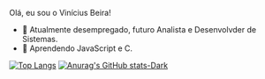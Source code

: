 Olá, eu sou o Vinícius Beira!

- 🔭 Atualmente desempregado, futuro Analista e Desenvolvder de Sistemas.
- 🌱 Aprendendo JavaScript e C.

[![Top Langs](https://github-readme-stats.vercel.app/api/top-langs/?username=prodbyvinx&layout=donut)](https://github.com/prodbyvinx/github-readme-stats)
[![Anurag's GitHub stats-Dark](https://github-readme-stats.vercel.app/api?username=prodbyvinx&show_icons=true&theme=dark#gh-dark-mode-only)](https://github.com/prodbyvinx/github-readme-stats#gh-dark-mode-only)
